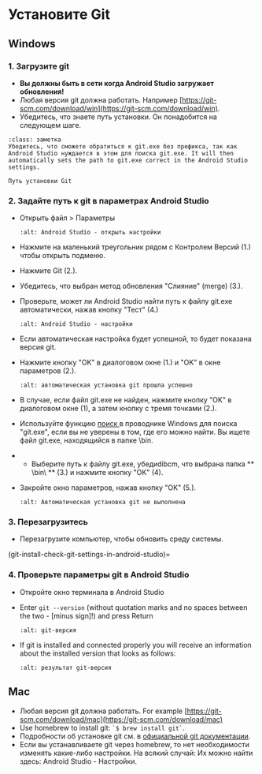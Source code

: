 # Установите Git

## Windows

### 1. Загрузите git

- **Вы должны быть в сети когда Android Studio загружает обновления!**
- Любая версия git должна работать. Например [https://git-scm.com/download/win](https://git-scm.com/download/win).
- Убедитесь, что знаете путь установки. Он понадобится на следующем шаге.

```{admonition} make git.exe available via Windows PATH
:class: заметка
Убедитесь, что сможете обратиться к git.exe без префикса, так как Android Studio нуждается в этом для поиска git.exe. It will then automatically sets the path to git.exe correct in the Android Studio settings.

```

```{image} ../images/Update_GitPath.png
Путь установки Git
```

### 2. Задайте путь к git в параметрах Android Studio

- Открыть файл > Параметры

  ```{image} ../images/Update_GitSettings1.png
  :alt: Android Studio - открыть настройки
  ```

- Нажмите на маленький треугольник рядом с Контролем Версий (1.) чтобы открыть подменю.

- Нажмите Git (2.).

- Убедитесь, что выбран метод обновления "Слияние" (merge) (3.).

- Проверьте, может ли Android Studio найти путь к файлу git.exe автоматически, нажав кнопку "Тест" (4.)

  ```{image} ../images/AndroidStudio361_09.png
  :alt: Android Studio - настройки
  ```

- Если автоматическая настройка будет успешной, то будет показана версия git.

- Нажмите кнопку "OK" в диалоговом окне (1.) и "OK" в окне параметров (2.).

  ```{image} ../images/AndroidStudio361_10.png
  :alt: автоматическая установка git прошла успешно
  ```

- В случае, если файл git.exe не найден, нажмите кнопку "OK" в диалоговом окне (1), а затем кнопку с тремя точками (2.).

- Используйте функцию [ поиск ](https://www.tenforums.com/tutorials/94452-search-file-explorer-windows-10-a.html) в проводнике Windows для поиска "git.exe", если вы не уверены в том, где его можно найти. Вы ищете файл git.exe, находящийся в папке \bin\.

- * Выберите путь к файлу git.exe, убедиdibcm, что выбрана папка ** \bin\ ** (3.) и нажмите кнопку "OK" (4).

- Закройте окно параметров, нажав кнопку "OK" (5.).

  ```{image} ../images/AndroidStudio361_11.png
  :alt: Автоматическая установка git не выполнена
  ```

### 3. Перезагрузитесь

- Перезагрузите компьютер, чтобы обновить среду системы.

(git-install-check-git-settings-in-android-studio)=
### 4. Проверьте параметры git в Android Studio

- Откройте окно терминала в Android Studio

- Enter `git --version` (without quotation marks and no spaces between the two - \[minus sign\]!) and press Return

  ```{image} ../images/AndroidStudio_gitversion1.png
  :alt: git-версия
  ```

- If git is installed and connected properly you will receive an information about the installed version that looks as follows:

  ```{image} ../images/AndroidStudio_gitversion2.png
  :alt: результат git-версия
  ```

## Mac

- Любая версия git должна работать. For example [https://git-scm.com/download/mac](https://git-scm.com/download/mac)
- Use homebrew to install git: `` `$ brew install git` ``.
- Подробности об установке git см. в [официальной git документации](https://git-scm.com/book/en/v2/Getting-Started-Installing-Git).
- Если вы устанавливаете git через homebrew, то нет необходимости изменять какие-либо настройки. На всякий случай: Их можно найти здесь: Android Studio - Настройки.
